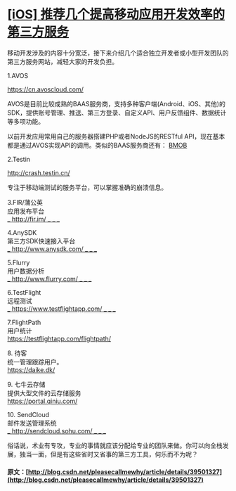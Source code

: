 #  [ [iOS] 推荐几个提高移动应用开发效率的第三方服务 ](/pleasecallmewhy/article/details/39501327)

移动开发涉及的内容十分宽泛，接下来介绍几个适合独立开发者或小型开发团队的第三方服务网站，减轻大家的开发负担。 

  


1.AVOS 

[ https://cn.avoscloud.com/ ](https://cn.avoscloud.com/)

AVOS是目前比较成熟的BAAS服务商，支持多种客户端(Android、iOS、其他)的SDK，提供账号管理、推送、第三方登录、自定义API、用户反馈组件、数据统计等多项功能。 

以前开发应用常用自己的服务器搭建PHP或者NodeJS的RESTful API，现在基本都是通过AVOS实现API的调用。类似的BAAS服务商还有： [ BMOB ](http://www.bmob.cn/)

  


2.Testin 

[ http://crash.testin.cn/ ](http://crash.testin.cn/)   


专注于移动端测试的服务平台，可以掌握准确的崩溃信息。 

  


3.FIR/蒲公英    
应用发布平台    
[ _ http://fir.im/ _ _ _ ](http://fir.im/)   
  
4.AnySDK    
第三方SDK快速接入平台    
[ _ http://www.anysdk.com/ _ _ _ ](http://www.anysdk.com/)   
  
5.Flurry    
用户数据分析    
[ _ http://www.flurry.com/ _ _ _ ](http://www.flurry.com/)   
  
6.TestFlight    
远程测试    
[ _ https://www.testflightapp.com/ _ _ _ ](https://www.testflightapp.com/)   
  
7.FlightPath    
用户统计    
[ https://testflightapp.com/flightpath/ ](https://testflightapp.com/flightpath/)   


  


8\.  待客    
统一管理跟踪用户。    
[ https://daike.dk/ ](https://daike.dk/)

  


9\.  七牛云存储    
提供大型文件的云存储服务    
[ https://portal.qiniu.com/ ](https://portal.qiniu.com/)

  


  


10\.  SendCloud    
邮件发送管理系统    
[ _ http://sendcloud.sohu.com/ _ _ _ ](http://sendcloud.sohu.com/)   


  


俗话说，术业有专攻，专业的事情就应该分配给专业的团队来做。你可以向全栈发展，独当一面，但是有这些省时又省事的第三方工具，何乐而不为呢？ 
#### 原文：[http://blog.csdn.net/pleasecallmewhy/article/details/39501327](http://blog.csdn.net/pleasecallmewhy/article/details/39501327)